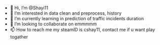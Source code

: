 - 👋 Hi, I’m @Shayi11
- 👀 I’m interested in data clean and preprocess, history
- 🌱 I’m currently learning in prediction of traffic incidents duration 
- 💞️ I’m looking to collaborate on emmmmm
- 📫 How to reach me my steamID is cshay11, contact me if u want play togather

<!---
Shayi11/Shayi11 is a ✨ special ✨ repository because its `README.md` (this file) appears on your GitHub profile.
You can click the Preview link to take a look at your changes.
--->
